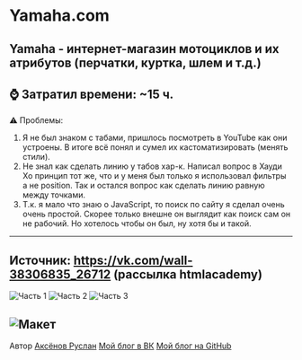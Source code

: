 # Yamaha.com
Yamaha - интернет-магазин мотоциклов и их атрибутов (перчатки, куртка, шлем и т.д.)
---
⌚ Затратил времени: ~15 ч.
---
⚠ Проблемы:
1) Я не был знаком с табами, пришлось посмотреть в YouTube как они устроены. В итоге всё понял и сумел их кастоматизировать (менять стили).
2) Не знал как сделать линию у табов хар-к. Написал вопрос в Хауди Хо принцип тот же, что и у меня был только я использовал фильтры а не position. Так и остался вопрос как сделать линию равную между точками.
3) Т.к. я мало что знаю о JavaScript, то поиск по сайту я сделал очень очень простой. Скорее только внешне он выглядит как поиск сам он не рабочий. Но хотелось чтобы он был, ну хотя бы и такой.
---
Источник: https://vk.com/wall-38306835_26712 (рассылка htmlacademy)
---
![Часть 1](https://sun9-67.userapi.com/c856132/v856132232/cf996/UPsP8GCBGxA.jpg)
![Часть 2](https://sun9-25.userapi.com/c856132/v856132232/cf9a0/xsMCmf_QAkg.jpg)
![Часть 3](https://sun9-72.userapi.com/c856132/v856132232/cf98c/g33wSTuDLiU.jpg)

![Макет](https://sun9-18.userapi.com/c856132/v856132232/cf9ba/PVsmu5CUGWc.jpg)
---
Автор [Аксёнов Руслан](https://vk.com/akseonov_ru)
[Мой блог в ВК](https://vk.com/axeonov04)
[Мой блог на GitHub](https://github.com/Akseonov-ru)
